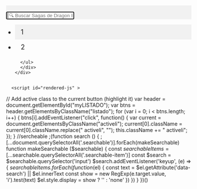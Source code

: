 <style>
.my-list {
 min-height: 100hv;
  overflow-y: auto;
}

.listado {
  border: none;
  outline: none;
  padding: 10px 16px;
  cursor: pointer;
  font-size: 18px;
}

/* Style the active class, and buttons on mouse-over */
.activeli, .listado:hover {
  background-color: #f1f1f1;
}
</style>

<link rel="stylesheet" href="https://www.w3schools.com/w3css/4/w3.css">
<div id="Search">
    <div class="searchable">
      <div class="w3-container" style="background-color: #f1f1f1;">
      <br><input type="text" autofocus placeholder=" 🔍 Buscar Sagas de Dragon Ball Super..."/><br>   
      </div>
      <div id="myLISTADO" class="my-list ">  
         <ul class="w3-ul">
        <li class="listado searchable-item activeli" >
       1
        </li>
            <li class="listado searchable-item" >
       2
        </li>
                    
      </ul>
      </div>
    </div>
</div>
  
      <script id="rendered-js" >
// Add active class to the current button (highlight it)
var header = document.getElementById("myLISTADO");
var btns = header.getElementsByClassName("listado");
for (var i = 0; i < btns.length; i++) {
  btns[i].addEventListener("click", function() {
  var current = document.getElementsByClassName("activeli");
  current[0].className = current[0].className.replace(" activeli", "");
  this.className += " activeli";
  });
}
//sercheable 
  ;(function search () {
    ;[...document.querySelectorAll('.searchable')].forEach(makeSearchable)
    function makeSearchable ($searchable) {
      const $searchableItems = [...$searchable.querySelectorAll('.searchable-item')]
      const $search = $searchable.querySelector('input')
      $search.addEventListener('keyup', (e) => {
        $searchableItems.forEach(function ($el) {
          const text = $el.getAttribute('data-search') || $el.innerText
          const show = new RegExp(e.target.value, 'i').test(text)
          $el.style.display = show ? '' : 'none'
        })
      })
    }
  })()
    </script>
